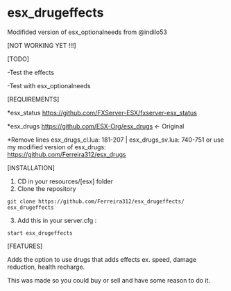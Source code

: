 # esx_drugeffects
Modifided version of esx_optionalneeds from @indilo53

[NOT WORKING YET !!!]

[TODO]

-Test the effects

-Test with esx_optionalneeds

[REQUIREMENTS]

*esx_status https://github.com/FXServer-ESX/fxserver-esx_status

*esx_drugs https://github.com/ESX-Org/esx_drugs <- Original

*Remove lines esx_drugs_cl.lua: 181-207 | esx_drugs_sv.lua: 740-751 
or use my modified version of esx_drugs: https://github.com/Ferreira312/esx_drugs

[INSTALLATION]

1) CD in your resources/[esx] folder
2) Clone the repository
```
git clone https://github.com/Ferreira312/esx_drugeffects/ esx_drugeffects
```

3) Add this in your server.cfg :
```
start esx_drugeffects
```

[FEATURES]

Adds the option to use drugs that adds effects ex. speed, damage reduction, health recharge.

This was made so you could buy or sell and have some reason to do it.
